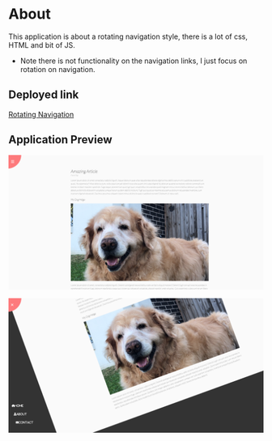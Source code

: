 # About

This application is about a rotating navigation style, there is a lot of css, HTML and bit of JS. 

* Note there is not functionality on the navigation links, I just focus on rotation on navigation.

## Deployed link
[Rotating Navigation](https://bartu-rotating-navigation.netlify.app)

## Application Preview 

![preview](assets/shot-1.png)

![rotated preview](assets/shot-2.png)